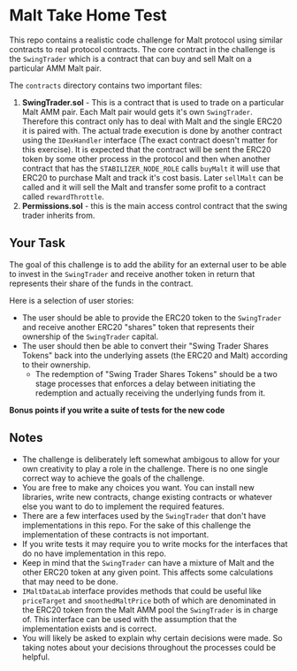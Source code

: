 # Malt Take Home Test

This repo contains a realistic code challenge for Malt protocol using similar contracts to real protocol contracts. The core contract in the challenge is the `SwingTrader` which is a contract that can buy and sell Malt on a particular AMM Malt pair.

The `contracts` directory contains two important files:
1. **SwingTrader.sol** - This is a contract that is used to trade on a particular Malt AMM pair. Each Malt pair would gets it's own `SwingTrader`. Therefore this contract only has to deal with Malt and the single ERC20 it is paired with. The actual trade execution is done by another contract using the `IDexHandler` interface (The exact contract doesn't matter for this exercise). It is expected that the contract will be sent the ERC20 token by some other process in the protocol and then when another contract that has the `STABILIZER_NODE_ROLE` calls `buyMalt` it will use that ERC20 to purchase Malt and track it's cost basis. Later `sellMalt` can be called and it will sell the Malt and transfer some profit to a contract called `rewardThrottle`.
2. **Permissions.sol** - this is the main access control contract that the swing trader inherits from.

## Your Task
The goal of this challenge is to add the ability for an external user to be able to invest in the `SwingTrader` and receive another token in return that represents their share of the funds in the contract.

Here is a selection of user stories:
* The user should be able to provide the ERC20 token to the `SwingTrader` and receive another ERC20 "shares" token that represents their ownership of the `SwingTrader` capital.
* The user should then be able to convert their "Swing Trader Shares Tokens" back into the underlying assets (the ERC20 and Malt) according to their ownership.
  * The redemption of "Swing Trader Shares Tokens" should be a two stage processes that enforces a delay between initiating the redemption and actually receiving the underlying funds from it.

**Bonus points if you write a suite of tests for the new code**

## Notes
* The challenge is deliberately left somewhat ambigous to allow for your own creativity to play a role in the challenge. There is no one single correct way to achieve the goals of the challenge.
* You are free to make any choices you want. You can install new libraries, write new contracts, change existing contracts or whatever else you want to do to implement the required features.
* There are a few interfaces used by the `SwingTrader` that don't have implementations in this repo. For the sake of this challenge the implementation of these contracts is not important.
* If you write tests it may require you to write mocks for the interfaces that do no have implementation in this repo.
* Keep in mind that the `SwingTrader` can have a mixture of Malt and the other ERC20 token at any given point. This affects some calculations that may need to be done.
* `IMaltDataLab` interface provides methods that could be useful like `priceTarget` and `smoothedMaltPrice` both of which are denominated in the ERC20 token from the Malt AMM pool the `SwingTrader` is in charge of. This interface can be used with the assumption that the implementation exists and is correct.
* You will likely be asked to explain why certain decisions were made. So taking notes about your decisions throughout the processes could be helpful.

